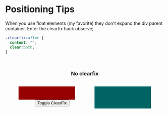 <head>
  <!-- <link rel="stylesheet" href="https://cdn.jsdelivr.net/npm/bulma@0.8.2/css/bulma.min.css"> -->

  <link 
      rel="stylesheet" 
      type="text/css" 
      media="all" 
      href="./color.css"/>
  <link 
      rel="stylesheet" 
      type="text/css" 
      media="all" 
      href="./CSS.css"/>
  <link 
      href="https://fonts.googleapis.com/css?family=Fira+Mono:500&display=swap" 
      rel="stylesheet">
  <script src="https://code.jquery.com/jquery-3.5.1.min.js" integrity="sha256-9/aliU8dGd2tb6OSsuzixeV4y/faTqgFtohetphbbj0=" crossorigin="anonymous"></script>


  <!-- <link rel="stylesheet" href="https://cdnjs.cloudflare.com/ajax/libs/meyer-reset/2.0/reset.min.css" integrity="sha256-gvEnj2axkqIj4wbYhPjbWV7zttgpzBVEgHub9AAZQD4=" crossorigin="anonymous" /> -->
<style>
.container{
  background-color:rgba(255,255,255,10%);
  text-align: center;
  border-radius: 5px;
  padding:1em;
}

.clearfix-container {
  background-color:rgba(255,255,255,40%);
  padding: 1em;
  border-radius: 5px;
}

.clearfix:after {
  content: "";
  clear:both;
}

.asideL{
  width:40%;
  display:inline;
  margin-left: 1em;
  float:left;
  height:3em;
  background-color: rgba(150,0,0,100%)
}
.asideR{
  width:40%;
  display:inline;
  margin-right: 1em;
  float:right;
  height:5em;
  background-color: rgba(0,100,100,100%)
}
</style>
</head>    


# Positioning Tips
When you use float elements (my favorite) they don't expand the div parent container. Enter the clearfix hack observe;

```css
.clearfix:after {
  content: "";
  clear:both;
}

```


<div class=container>
  <h3>No clearfix</h3>


  <div class="clearfix-container clearfix">
    <div class="asideL clearfix"></div>
    <div class="asideR clearfix"></div>
  </div>
  
  <button id="toggle-clearfix" class="button is-info is-outlined is-rounded is-fullwidth">Toggle ClearFix</button>
</div>

<script>
  $("#toggle-clearfix").click( () => $(".asideL").hide(500))
</script>
